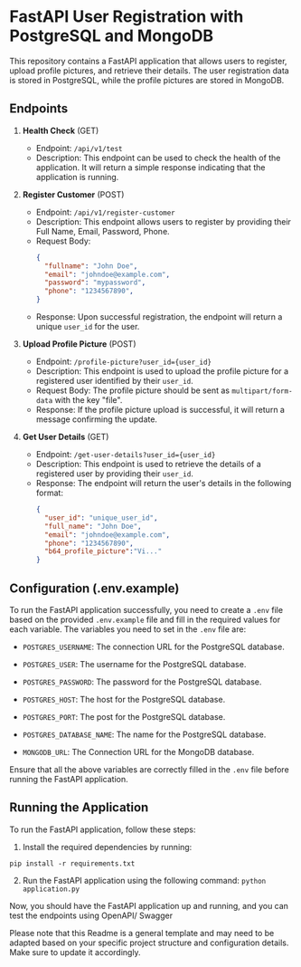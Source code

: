 
# FastAPI User Registration with PostgreSQL and MongoDB

This repository contains a FastAPI application that allows users to register, upload profile pictures, and retrieve their details. The user registration data is stored in PostgreSQL, while the profile pictures are stored in MongoDB.

## Endpoints

1. **Health Check** (GET)
   - Endpoint: `/api/v1/test`
   - Description: This endpoint can be used to check the health of the application. It will return a simple response indicating that the application is running.

2. **Register Customer** (POST)
   - Endpoint: `/api/v1/register-customer`
   - Description: This endpoint allows users to register by providing their Full Name, Email, Password, Phone.
   - Request Body:
      ```json
      {
        "fullname": "John Doe",
        "email": "johndoe@example.com",
        "password": "mypassword",
        "phone": "1234567890",
      }
      ```
   - Response: Upon successful registration, the endpoint will return a unique `user_id` for the user.

3. **Upload Profile Picture** (POST)
   - Endpoint: `/profile-picture?user_id={user_id}`
   - Description: This endpoint is used to upload the profile picture for a registered user identified by their `user_id`.
   - Request Body: The profile picture should be sent as `multipart/form-data` with the key "file".
   - Response: If the profile picture upload is successful, it will return a message confirming the update.

4. **Get User Details** (GET)
   - Endpoint: `/get-user-details?user_id={user_id}`
   - Description: This endpoint is used to retrieve the details of a registered user by providing their `user_id`.
   - Response: The endpoint will return the user's details in the following format:
      ```json
      {
        "user_id": "unique_user_id",
        "full_name": "John Doe",
        "email": "johndoe@example.com",
        "phone": "1234567890",
        "b64_profile_picture":"Vi..."
      }
      ```
## Configuration (.env.example)

To run the FastAPI application successfully, you need to create a `.env` file based on the provided `.env.example` file and fill in the required values for each variable. The variables you need to set in the `.env` file are:

- `POSTGRES_USERNAME`: The connection URL for the PostgreSQL database.
- `POSTGRES_USER`: The username for the PostgreSQL database.
- `POSTGRES_PASSWORD`: The password for the PostgreSQL database.
- `POSTGRES_HOST`: The host for the PostgreSQL database.
- `POSTGRES_PORT`: The post for the PostgreSQL database.
- `POSTGRES_DATABASE_NAME`: The name for the PostgreSQL database.

- `MONGODB_URL`: The Connection URL for the MongoDB database.


Ensure that all the above variables are correctly filled in the `.env` file before running the FastAPI application.

## Running the Application

To run the FastAPI application, follow these steps:

1. Install the required dependencies by running:

`pip install -r requirements.txt`

2. Run the FastAPI application using the following command:
`python application.py`


Now, you should have the FastAPI application up and running, and you can test the endpoints using OpenAPI/ Swagger

Please note that this Readme is a general template and may need to be adapted based on your specific project structure and configuration details. Make sure to update it accordingly.

